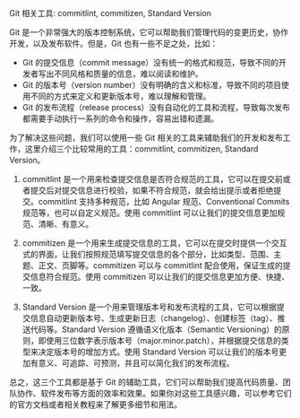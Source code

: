 
Git 相关工具: commitlint, commitizen, Standard Version

Git 是一个非常强大的版本控制系统，它可以帮助我们管理代码的变更历史，协作开发，以及发布软件。但是，Git 也有一些不足之处，比如：

- Git 的提交信息（commit message）没有统一的格式和规范，导致不同的开发者写出不同风格和质量的信息，难以阅读和维护。
- Git 的版本号（version number）没有明确的含义和标准，导致不同的项目使用不同的方式来定义和更新版本号，难以理解和管理。
- Git 的发布流程（release process）没有自动化的工具和流程，导致每次发布都需要手动执行一系列的命令和操作，容易出错和遗漏。

为了解决这些问题，我们可以使用一些 Git 相关的工具来辅助我们的开发和发布工作，这里介绍三个比较常用的工具：commitlint, commitizen, Standard Version。

1. commitlint 是一个用来检查提交信息是否符合规范的工具，它可以在提交前或者提交后对提交信息进行校验，如果不符合规范，就会给出提示或者拒绝提交。commitlint 支持多种规范，比如 Angular 规范、Conventional Commits 规范等，也可以自定义规范。使用 commitlint 可以让我们的提交信息更加规范、清晰、有意义。

2. commitizen 是一个用来生成提交信息的工具，它可以在提交时提供一个交互式的界面，让我们按照规范填写提交信息的各个部分，比如类型、范围、主题、正文、页脚等。commitizen 可以与 commitlint 配合使用，保证生成的提交信息符合规范。使用 commitizen 可以让我们的提交信息更加方便、快捷、一致。

3. Standard Version 是一个用来管理版本号和发布流程的工具，它可以根据提交信息自动更新版本号、生成更新日志（changelog）、创建标签（tag）、推送代码等。Standard Version 遵循语义化版本（Semantic Versioning）的原则，即使用三位数字表示版本号（major.minor.patch），并根据提交信息的类型来决定版本号的增加方式。使用 Standard Version 可以让我们的版本号更加有意义、可追踪、可预测，并且可以简化我们的发布流程。

总之，这三个工具都是基于 Git 的辅助工具，它们可以帮助我们提高代码质量、团队协作、软件发布等方面的效率和效果。如果你对这些工具感兴趣，可以参考它们的官方文档或者相关教程来了解更多细节和用法。